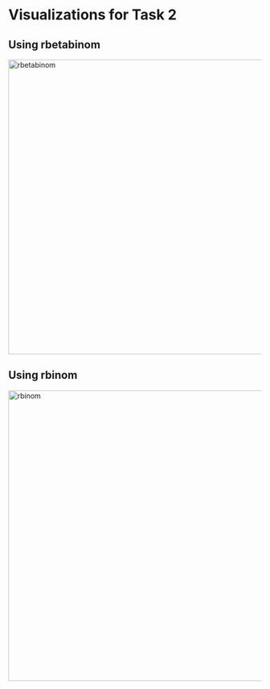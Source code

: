 # Visualizations for Task 2

## Using rbetabinom

<img width="585" alt="rbetabinom" src="https://github.com/EvaGostiuk/MAT4376-project-2-team-3/assets/133037200/d5e0b95a-dfbe-4473-a76e-d7ec59aa2d39">

## Using rbinom

<img width="577" alt="rbinom" src="https://github.com/EvaGostiuk/MAT4376-project-2-team-3/assets/133037200/a8397355-0955-4f41-aaf0-b1821ad57eb8">
